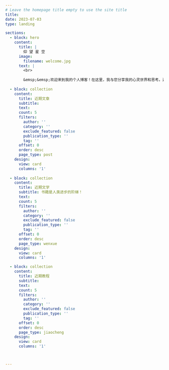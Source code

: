 ```yaml
---
# Leave the homepage title empty to use the site title
title:
date: 2023-07-03
type: landing

sections:
  - block: hero
    content:
      title: |
        仰 望 星 空
      image:
        filename: welcome.jpg
      text: |
        <br>
        
        &emsp;&emsp;欢迎来到我的个人博客！在这里，我与您分享我的心灵世界和思考。通过文字和图像，我与您分享我对星空的热爱和探索，以及人生的思考和体验。无论您是天文爱好者、哲学追寻者还是寻找灵感的人，我希望我的博客能为您带来一份启发和共鸣。
  
  - block: collection
    content:
      title: 近期文章
      subtitle:
      text:
      count: 5
      filters:
        author: ''
        category: ''
        exclude_featured: false
        publication_type: ''
        tag: ''
      offset: 0
      order: desc
      page_type: post
    design:
      view: card
      columns: '1'
    
  - block: collection
    content:
      title: 近期文学
      subtitle: 书籍是人类进步的阶梯！
      text:
      count: 5
      filters:
        author: ''
        category: ''
        exclude_featured: false
        publication_type: ''
        tag: ''
      offset: 0
      order: desc
      page_type: wenxue
    design:
      view: card
      columns: '1'

  - block: collection
    content:
      title: 近期教程
      subtitle:
      text:
      count: 5
      filters:
        author: ''
        category: ''
        exclude_featured: false
        publication_type: ''
        tag: ''
      offset: 0
      order: desc
      page_type: jiaocheng
    design:
      view: card
      columns: '1'



---
```

